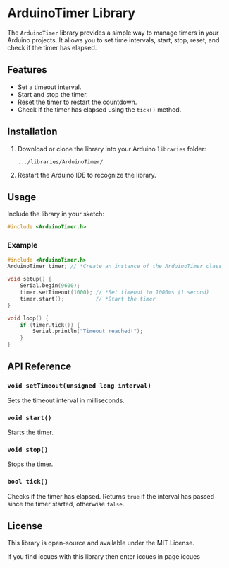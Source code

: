 # ArduinoTimer Library

The `ArduinoTimer` library provides a simple way to manage timers in your Arduino projects. It allows you to set time intervals, start, stop, reset, and check if the timer has elapsed.

## Features

- Set a timeout interval.
- Start and stop the timer.
- Reset the timer to restart the countdown.
- Check if the timer has elapsed using the `tick()` method.

## Installation

1. Download or clone the library into your Arduino `libraries` folder:
    ```
    .../libraries/ArduinoTimer/
    ```
2. Restart the Arduino IDE to recognize the library.

## Usage

Include the library in your sketch:

```cpp
#include <ArduinoTimer.h>
```

### Example

```cpp
#include <ArduinoTimer.h>
ArduinoTimer timer; // *Create an instance of the ArduinoTimer class

void setup() {
    Serial.begin(9600);
    timer.setTimeout(1000); // *Set timeout to 1000ms (1 second)
    timer.start();          // *Start the timer
}

void loop() {
    if (timer.tick()) {
        Serial.println("Timeout reached!");
    }
}
```

## API Reference

### `void setTimeout(unsigned long interval)`
Sets the timeout interval in milliseconds.

### `void start()`
Starts the timer.

### `void stop()`
Stops the timer.

### `bool tick()`
Checks if the timer has elapsed. Returns `true` if the interval has passed since the timer started, otherwise `false`.

## License

This library is open-source and available under the MIT License.  

If you find iccues with this library then enter iccues in page iccues